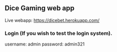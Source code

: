 ## Dice Gaming web app

Live webapp: https://dicebet.herokuapp.com/

### Login (If you wish to test the login system).

username: admin
password: admin321 
